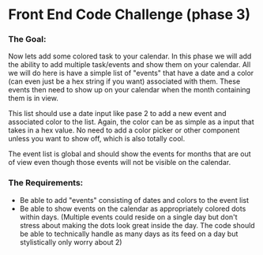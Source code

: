 # Front End Code Challenge (phase 3)

### The Goal:
Now lets add some colored task to your calendar. In this phase we will add the ability to add multiple task/events and show them on your calendar. All we will do here is have a simple list of "events" that have a date and a color (can even just be a hex string if you want) associated with them. These events then need to show up on your calendar when the month containing them is in view. 

This list should use a date input like pase 2 to add a new event and associated color to the list. Again, the color can be as simple as a input that takes in a hex value. No need to add a color picker or other component unless you want to show off, which is also totally cool. 

The event list is global and should show the events for months that are out of view even though those events will not be visible on the calendar. 

### The Requirements:
- Be able to add "events" consisting of dates and colors to the event list
- Be able to show events on the calendar as appropriately colored dots within days. (Multiple events could reside on a single day but don't stress about making the dots look great inside the day. The code should be able to technically handle as many days as its feed on a day but stylistically only worry about 2)